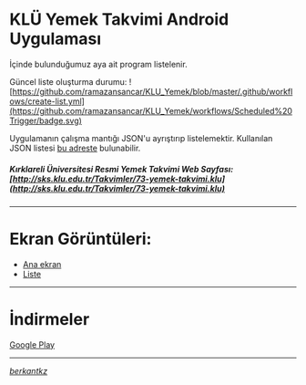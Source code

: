 # KLÜ Yemek Takvimi Android Uygulaması 

İçinde bulunduğumuz aya ait program listelenir.

Güncel liste oluşturma durumu:  ![https://github.com/ramazansancar/KLU_Yemek/blob/master/.github/workflows/create-list.yml](https://github.com/ramazansancar/KLU_Yemek/workflows/Scheduled%20Trigger/badge.svg)

Uygulamanın çalışma mantığı JSON'u ayrıştırıp listelemektir. Kullanılan JSON listesi [bu adreste](https://raw.githubusercontent.com/ramazansancar/KLU_Yemek/master/list.json) bulunabilir.

##### *Kırklareli Üniversitesi Resmi Yemek Takvimi Web Sayfası:* [http://sks.klu.edu.tr/Takvimler/73-yemek-takvimi.klu](http://sks.klu.edu.tr/Takvimler/73-yemek-takvimi.klu)

----------

# Ekran Görüntüleri:

- [Ana ekran](https://i.hizliresim.com/NODvpO.png) 
- [Liste](https://i.hizliresim.com/ROD7P1.png)

----------

# İndirmeler

[Google Play](https://play.google.com/store/apps/details?id=io.github.berkantkz.klu)

----------

[_berkantkz_](https://berkantkz.me)
